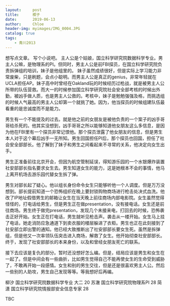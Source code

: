 ```yaml
---
layout:     post
title:      楔子
date:       2019-06-13
author:     Chloe
header-img: myimages/IMG_0004.JPG
catalog: true
tags:
    - 青川2013
---
```


想写点文章。
写个小说吧。
主人公是个姑娘，国立科学研究院数据科学专业。男主人公嘛，是物理系的PI。但同时，男主人公是前FBI探员，在国立科学研究院负责拆弹组的培训，妹子是他组里的。
妹子虽然成绩很好，但是实际上学习能力非常废柴，只是刷题，会点小聪明。而男主人公是真正的genius，非常年轻就在UCLA担任AP。妹子高中时曾经在Oakland玩的时候经历过枪战，就是被男主人公所带的队伍营救。而大一的时候参加国立科学研究院社会安全部考核的时候出外勤，被凶手做人质，也是男主人公救的。考核中，妹子是勉勉强强及格，而挑选组的时候人气最高的男主人公却第一个就挑了她。因为，他当探员的时候组建队伍最看重的是忠诚度而不是能力。

男生有一个不能提及的过去。就是他之前的女朋友是被他负责的一个案子的凶手哥哥给杀死的。他其实没想到，凶手哥哥之所以能够知道他女朋友这么多信息，是因为他在FBI里有一个探员非常记恨他。那个探员泄露了他女朋友的信息，但是男生本人对于这个幕后凶手一无所知。男生回国担任PI后，那个探员也回国，担任了社会安全部部长。他了解到了妹子和男生之间看起来不寻常的关系，他决定向女生出手。

男生正准备前往北京开会，但因为航空管制延误，得知游乐园的一个水银爆炸装置社安部部长指名要求女生去。男生知道女生的能力，这是她根本不会的事情，他马上离开机场去游乐园代替女生拆了弹。

男生对部长起了疑心。他以组长身份命令女生只能够听他一个人调度。但是万万没想到。部长提前知道一个恐怖组织在晚上要封锁购物商场进行枪击处决式血洗。他改了IP地址假借男生的邮箱让女生在当天晚上前往商场内部电影院。女生虽然觉得怪怪的，打电话给男生，但是男生正在做presentation，没有接电话。女生还是前往商场。男生终于做完presentation，发现几个未接来电，打回去的时候，恐怖袭击正好开始。女生正在打电话，男生就听见枪击声。袭击从一楼开始。女生马上挂了电话，她走消防应急通道下到卖衣服的楼层躲进了衣柜。男生也正在此刻接到了社安部立即出警的通知。他已经大致推断出了社安部部长要女生死。虽然是拆弹组，但是他又一次率领队伍突击进入商场，解救了女生。他开始彻查社安部部长。终于，发现了社安部部长的本来身份，以及和曾经女朋友死亡的联系。

接下去应该是复仇的部分。暂时还没想好怎么编。但是，结局应该是男生和女生在一起了。但是中间会有一些曲折，比如男生觉得自己不能再使女生的生命受到威胁了，不敢再开始一段感情。女生和别的男生交往，但是还是很喜欢男主人公。然后一些别的人助攻，男生自己发现等等。等我想好后再编。

柳汐 国立科学研究院数据科学专业 大二 20
苏澈 国立科学研究院物理系PI 28
简潇 国立科学研究院情报部安全信息专家 28


TBC



